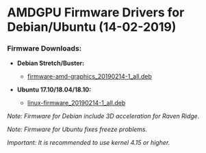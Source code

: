 AMDGPU Firmware Drivers for Debian/Ubuntu (14-02-2019)
======================================================

### Firmware Downloads:

  * **Debian Stretch/Buster:**
    * [firmware-amd-graphics_20190214-1_all.deb](https://github.com/q3aql/amdgpu-firmware-update/releases/download/v7.0/firmware-amd-graphics_20190214-1_all.deb)

  * **Ubuntu 17.10/18.04/18.10:**
    * [linux-firmware_20190214-1_all.deb](https://github.com/q3aql/amdgpu-firmware-update/releases/download/v7.0/linux-firmware_20190214-1_all.deb)

_Note: Firmware for Debian include 3D acceleration for Raven Ridge._

_Note: Firmware for Ubuntu fixes freeze problems._


_Important: It is recommended to use kernel 4.15 or higher._
